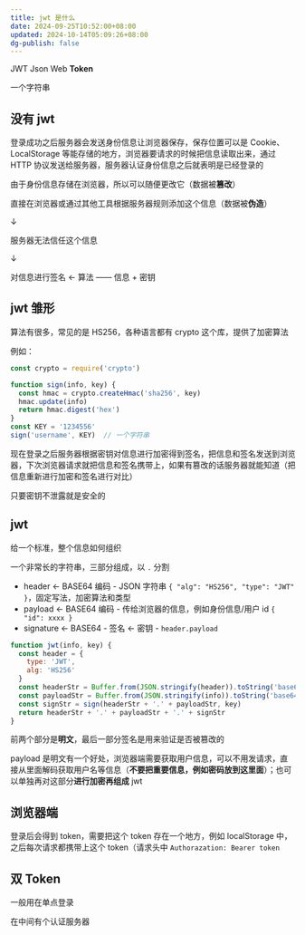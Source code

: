 ```yaml
---
title: jwt 是什么
date: 2024-09-25T10:52:00+08:00
updated: 2024-10-14T05:09:26+08:00
dg-publish: false
---
```


JWT Json Web **Token**

一个字符串

## 没有 jwt

登录成功之后服务器会发送身份信息让浏览器保存，保存位置可以是 Cookie、LocalStorage 等能存储的地方，浏览器要请求的时候把信息读取出来，通过 HTTP 协议发送给服务器，服务器认证身份信息之后就表明是已经登录的

由于身份信息存储在浏览器，所以可以随便更改它（数据被**篡改**）

直接在浏览器或通过其他工具根据服务器规则添加这个信息（数据被**伪造**）

↓

服务器无法信任这个信息

↓

对信息进行签名 ← 算法 —— 信息 + 密钥

## jwt 雏形

算法有很多，常见的是 HS256，各种语言都有 crypto 这个库，提供了加密算法

例如：

```js
const crypto = require('crypto')

function sign(info, key) {
  const hmac = crypto.createHmac('sha256', key)
  hmac.update(info)
  return hmac.digest('hex')
}
const KEY = '1234556'
sign('username', KEY)  // 一个字符串
```

现在登录之后服务器根据密钥对信息进行加密得到签名，把信息和签名发送到浏览器，下次浏览器请求就把信息和签名携带上，如果有篡改的话服务器就能知道（把信息重新进行加密和签名进行对比）

只要密钥不泄露就是安全的

## jwt

给一个标准，整个信息如何组织

一个非常长的字符串，三部分组成，以 `.` 分割

- header ← BASE64 编码 - JSON 字符串 `{ "alg": "HS256", "type": "JWT" }`，固定写法，加密算法和类型
- payload ← BASE64 编码 - 传给浏览器的信息，例如身份信息/用户 id `{ "id": xxxx }`
- signature ← BASE64 - 签名 ← 密钥 - `header.payload`

```js
function jwt(info, key) {
  const header = {
    type: 'JWT',
    alg: 'HS256'
  }
  const headerStr = Buffer.from(JSON.stringify(header)).toString('base64')
  const payloadStr = Buffer.from(JSON.stringify(info)).toString('base64)
  const signStr = sign(headerStr + '.' + payloadStr, key)
  return headerStr + '.' + payloadStr + '.' + signStr
}
```

前两个部分是**明文**，最后一部分签名是用来验证是否被篡改的

payload 是明文有一个好处，浏览器端需要获取用户信息，可以不用发请求，直接从里面解码获取用户名等信息（**不要把重要信息，例如密码放到这里面**）；也可以单独再对这部分**进行加密再组成** jwt

## 浏览器端

登录后会得到 token，需要把这个 token 存在一个地方，例如 localStorage 中，之后每次请求都携带上这个 token（请求头中 `Authorazation: Bearer token`

## 双 Token

一般用在单点登录

在中间有个认证服务器
